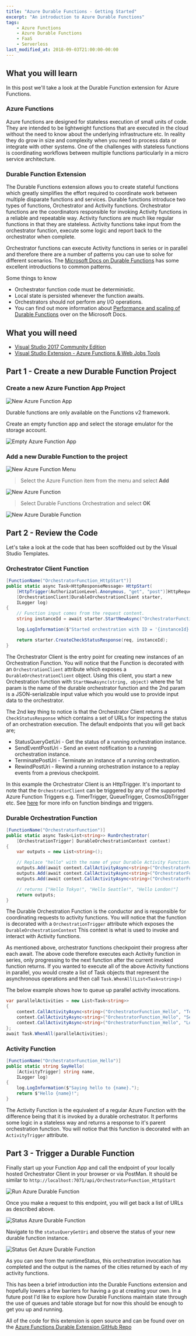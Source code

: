 ```yaml
---
title: "Azure Durable Functions - Getting Started"
excerpt: "An introduction to Azure Durable Functions"
tags: 
    - Azure Functions
    - Azure Durable Functions
    - FaaS
    - Serverless
last_modified_at: 2018-09-03T21:00:00-00:00
---
```


## What you will learn

In this post we'll take a look at the Durable Function extension for Azure Functions.

### Azure Functions

Azure functions are designed for stateless execution of small units of code. They are intended to be lightweight functions that are executed in the cloud without the need to know about the underlying infrastructure etc. In reality they do grow in size and complexity when you need to process data or integrate with other systems. One of the challenges with stateless functions is coordinating workflows between multiple functions particularly in a micro service architecture.

### Durable Function Extension

The Durable Functions extension allows you to create stateful functions which greatly simplifies the effort required to coordinate work between multiple disparate functions and services. Durable functions introduce two types of functions, Orchestrator and Activity functions. Orchestrator functions are the coordinators responsible for invoking Activity functions in a reliable and repeatable way. Activity functions are much like regular functions in that they are stateless. Activity functions take input from the orchestrator function, execute some logic and report back to the orchestrator when complete.

Orchestrator functions can execute Activity functions in series or in parallel and therefore there are a number of patterns you can use to solve for different scenarios. The [Microsoft Docs on Durable Functions](https://docs.microsoft.com/en-us/azure/azure-functions/durable-functions-overview) has some excellent introductions to common patterns.

Some things to know

- Orchestrator function code must be deterministic.
- Local state is persisted whenever the function awaits.
- Orchestrators should not perform any I/O operations.
- You can find out more information about [Performance and scaling of Durable Functions](https://docs.microsoft.com/en-us/azure/azure-functions/durable-functions-perf-and-scale) over on the Microsoft Docs.

## What you will need

- [Visual Studio 2017 Community Edition](https://visualstudio.microsoft.com/vs/community/)
- [Visual Studio Extension - Azure Functions & Web Jobs Tools](https://marketplace.visualstudio.com/items?itemName=VisualStudioWebandAzureTools.AzureFunctionsandWebJobsTools)

## Part 1 - Create a new Durable Function Project

### Create a new Azure Function App Project

![New Azure Function App](../media/2018-09-02/new-azf-app.png)

Durable functions are only available on the Functions v2 framework. 

Create an empty function app and select the storage emulator for the storage account.

![Empty Azure Function App](../media/2018-09-02/new-azf-empty.png)

### Add a new Durable Function to the project

![New Azure Function Menu](../media/2018-09-02/new-azf-menu.gif)

>Select the Azure Function item from the menu and select **Add**

![New Azure Function](../media/2018-09-02/new-azf.png)

>Select Durable Functions Orchestration and select **OK**

![New Azure Durable Function](../media/2018-09-02/new-azdf.png)

## Part 2 - Review the Code

Let's take a look at the code that has been scoffolded out by the Visual Studio Templates.

### Orchestrator Client Function

```csharp
[FunctionName("OrchestratorFunction_HttpStart")]
public static async Task<HttpResponseMessage> HttpStart(
    [HttpTrigger(AuthorizationLevel.Anonymous, "get", "post")]HttpRequestMessage req,
    [OrchestrationClient]DurableOrchestrationClient starter,
    ILogger log)
{
    // Function input comes from the request content.
    string instanceId = await starter.StartNewAsync("OrchestratorFunction", null);

    log.LogInformation($"Started orchestration with ID = '{instanceId}'.");

    return starter.CreateCheckStatusResponse(req, instanceId);
}
```

The Orchestrator Client is the entry point for creating new instances of an Orchestration Function. You will notice that the Function is decorated with an `OrchestrationClient` attribute which exposes a `DurableOrchestrationClient` object. Using this client, you start a new Orchestration function with `StartNewAsync(string, object)` where the 1st param is the name of the durable orchestrator function and the 2nd param is a JSON-serializable input value which you would use to provide input data to the orchestrator.

The 2nd key thing to notice is that the Orchestrator Client returns a `CheckStatusResponse` which contains a set of URLs for inspecting the status of an orchestration execution. The default endpoints that you will get back are;

- StatusQueryGetUri - Get the status of a running orchestration instance.
- SendEventPostUri - Send an event notification to a running orchestration instance.
- TerminatePostUri - Terminate an instance of a running orchestration.
- RewindPostUri - Rewind a running orchestration instance to a replay events from a previous checkpoint.

In this example the Orchestrator Client is an HttpTrigger. It's important to note that the `OrchestratorClient` can be triggered by any of the supported Azure Function Triggers e.g. TimerTrigger, QueueTrigger, CosmosDbTrigger etc. See [here](https://docs.microsoft.com/en-us/azure/azure-functions/functions-triggers-bindings#supported-bindings) for more info on function bindings and triggers.

### Durable Orchestration Function

```csharp
[FunctionName("OrchestratorFunction")]
public static async Task<List<string>> RunOrchestrator(
    [OrchestrationTrigger] DurableOrchestrationContext context)
{
    var outputs = new List<string>();

    // Replace "hello" with the name of your Durable Activity Function.
    outputs.Add(await context.CallActivityAsync<string>("OrchestratorFunction_Hello", "Tokyo"));
    outputs.Add(await context.CallActivityAsync<string>("OrchestratorFunction_Hello", "Seattle"));
    outputs.Add(await context.CallActivityAsync<string>("OrchestratorFunction_Hello", "London"));

    // returns ["Hello Tokyo!", "Hello Seattle!", "Hello London!"]
    return outputs;
}
```

The Durable Orchestration Function is the conductor and is responsible for coordinating requests to activity functions. You will notice that the function is decorated with a `OrchestrationTrigger` attribute which exposes the `DurableOrchestrationContext` This context is what is used to invoke and interact with Activity functions.

As mentioned above, orchestrator functions checkpoint their progress after each await. The above code therefore executes each Activity function in series, only progressing to the next function after the current invoked function returns. If you wanted to execute all of the above Activity functions in parallel, you would create a list of Task objects that represent the asynchronous operations and then call `Task.WhenAll(List<Task<string>)`

The below example shows how to queue up parallel activity invocations.

```csharp
var parallelActivities = new List<Task<string>>
{
    context.CallActivityAsync<string>("OrchestratorFunction_Hello", "Tokyo"),
    context.CallActivityAsync<string>("OrchestratorFunction_Hello", "Seattle"),
    context.CallActivityAsync<string>("OrchestratorFunction_Hello", "London")
};
await Task.WhenAll(parallelActivities);
```

### Activity Function

```csharp
[FunctionName("OrchestratorFunction_Hello")]
public static string SayHello(
    [ActivityTrigger] string name, 
    ILogger log)
{
    log.LogInformation($"Saying hello to {name}.");
    return $"Hello {name}!";
}
```

The Activity Function is the equivalent of a regular Azure Function with the difference being that it is invoked by a durable orchestrator. It performs some logic in a stateless way and returns a response to it's parent orchestration function. You will notice that this function is decorated with an `ActivityTrigger` attribute.

## Part 3 - Trigger a Durable Function

Finally start up your Function App and call the endpoint of your locally hosted Orchestrator Client in your browser or via PostMan. It should be similar to `http://localhost:7071/api/OrchestratorFunction_HttpStart`

![Run Azure Durable Function](../media/2018-09-02/run-azdf.png)

Once you make a request to this endpoint, you will get back a list of URLs as described above.

![Status Azure Durable Function](../media/2018-09-02/status-azdf.png)

Navigate to the `statusQueryGetUri` and observe the status of your new durable function instance.

![Status Get Azure Durable Function](../media/2018-09-02/status-get-azdf.png)

As you can see from the runtimeStatus, this orchestration invocation has completed and the output is the names of the cities returned by each of my activity functions.

This has been a brief introduction into the Durable Functions extension and hopefully lowers a few barriers for having a go at creating your own. In a future post I'd like to explore how Durable Functions maintain state through the use of queues and table storage but for now this should be enough to get you up and running.

All of the code for this extension is open source and can be found over on the [Azure Functions Durable Extension GitHub Repo](https://github.com/Azure/azure-functions-durable-extension)